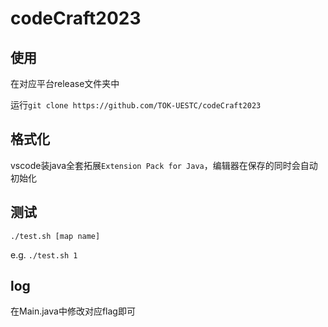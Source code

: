 # codeCraft2023

## 使用
在对应平台release文件夹中

运行`git clone https://github.com/TOK-UESTC/codeCraft2023`

## 格式化
vscode装java全套拓展`Extension Pack for Java`，编辑器在保存的同时会自动初始化

## 测试
`./test.sh [map name]`

e.g. `./test.sh 1`

## log
在Main.java中修改对应flag即可
